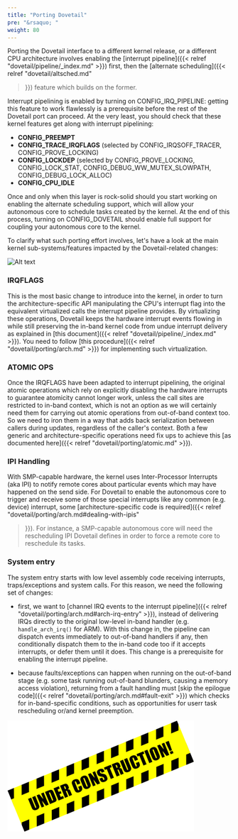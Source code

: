 ```yaml
---
title: "Porting Dovetail"
pre: "&rsaquo; "
weight: 80
---
```


Porting the Dovetail interface to a different kernel release, or a
different CPU architecture involves enabling the [interrupt
pipeline]({{< relref "dovetail/pipeline/_index.md" >}}) first, then
the [alternate scheduling]({{< relref "dovetail/altsched.md"
>}}) feature which builds on the former.

Interrupt pipelining is enabled by turning on CONFIG_IRQ_PIPELINE:
getting this feature to work flawlessly is a prerequisite before the
rest of the Dovetail port can proceed. At the very least, you should
check that these kernel features get along with interrupt pipelining:

- **CONFIG_PREEMPT**
- **CONFIG_TRACE_IRQFLAGS** (selected by CONFIG_IRQSOFF_TRACER,
  CONFIG_PROVE_LOCKING)
- **CONFIG_LOCKDEP** (selected by CONFIG_PROVE_LOCKING, CONFIG_LOCK_STAT,
  CONFIG_DEBUG_WW_MUTEX_SLOWPATH, CONFIG_DEBUG_LOCK_ALLOC)
- **CONFIG_CPU_IDLE**

Once and only when this layer is rock-solid should you start working
on enabling the alternate scheduling support, which will allow your
autonomous core to schedule tasks created by the kernel. At the end of
this process, turning on CONFIG_DOVETAIL should enable full support
for coupling your autonomous core to the kernel.

To clarify what such porting effort involves, let's have a look at the
main kernel sub-systems/features impacted by the Dovetail-related
changes:

![Alt text](/images/subsystem-port.png "Updated sub-systems")

### IRQFLAGS

This is the most basic change to introduce into the kernel, in order
to turn the architecture-specific API manipulating the CPU's interrupt
flag into the equivalent virtualized calls the interrupt pipeline
provides. By virtualizing these operations, Dovetail keeps the
hardware interrupt events flowing in while still preserving the in-band
kernel code from undue interrupt delivery as explained in [this
document]({{< relref "dovetail/pipeline/_index.md" >}}). You need to
follow [this procedure]({{< relref "dovetail/porting/arch.md" >}}) for
implementing such virtualization.

### ATOMIC OPS

Once the IRQFLAGS have been adapted to interrupt pipelining, the
original atomic operations which rely on explicitly disabling the
hardware interrupts to guarantee atomicity cannot longer work, unless
the call sites are restricted to in-band context, which is not an
option as we will certainly need them for carrying out atomic
operations from out-of-band context too. So we need to iron them in a
way that adds back serialization between callers during updates,
regardless of the caller's context. Both a few generic and
architecture-specific operations need fix ups to achieve this [as
documented here]({{< relref "dovetail/porting/atomic.md" >}}).

### IPI Handling

With SMP-capable hardware, the kernel uses Inter-Processor Interrupts
(aka IPI) to notify remote cores about particular events which may
have happened on the send side. For Dovetail to enable the autonomous
core to trigger and receive some of those special interrupts like any
common (e.g. device) interrupt, some [architecture-specific code is
required]({{< relref "dovetail/porting/arch.md#dealing-with-ipis"
>}}). For instance, a SMP-capable autonomous core will need the
rescheduling IPI Dovetail defines in order to force a remote core to
reschedule its tasks.

### System entry

The system entry starts with low level assembly code receiving
interrupts, traps/exceptions and system calls. For this reason, we
need the following set of changes:

- first, we want to [channel IRQ events to the interrupt pipeline]({{<
  relref "dovetail/porting/arch.md#arch-irq-entry" >}}), instead of
  delivering IRQs directly to the original low-level in-band handler
  (e.g. `handle_arch_irq()` for ARM). With this change in, the
  pipeline can dispatch events immediately to out-of-band handlers if
  any, then conditionally dispatch them to the in-band code too if it
  accepts interrupts, or defer them until it does. This change is a
  prerequisite for enabling the interrupt pipeline.

- because faults/exceptions can happen when running on the out-of-band
  stage (e.g. some task running out-of-band blunders, causing a memory
  access violation), returning from a fault handling must [skip the
  epilogue code]({{< relref "dovetail/porting/arch.md#fault-exit" >}})
  which checks for in-band-specific conditions, such as opportunities
  for userr task rescheduling or/and kernel preemption.

![Alt text](/images/wip.png "To be continued")
